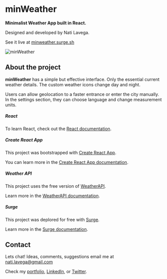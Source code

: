 # minWeather

**Minimalist Weather App built in React.**

Designed and developed by Nati Lavega.

See it live at [minweather.surge.sh](https://minweather.surge.sh/)

![minWeather](https://user-images.githubusercontent.com/35309830/158241662-6eac3165-a30a-4a67-a196-d4692396185a.png)


## About the project

**minWeather** has a simple but effective interface. Only the essential current weather details. The custom weather icons change day and night.

Users can allow geolocation to a faster entrance or enter the city manually. In the settings section, they can choose language and change measurement units.

##### React

To learn React, check out the [React documentation](https://reactjs.org/).

##### Create React App

This project was bootstrapped with [Create React App](https://github.com/facebook/create-react-app).

You can learn more in the [Create React App documentation](https://facebook.github.io/create-react-app/docs/getting-started).

##### Weather API

This project uses the free version of [WeatherAPI](https://www.weatherapi.com/).

Learn more in the [WeatherAPI documentation](https://www.weatherapi.com/docs/).

##### Surge

This project was deplored for free with [Surge](https://surge.sh/).

Learn more in the [Surge documentation](https://surge.sh/help/).


## Contact

Lets chat! Ideas, comments, suggestions email me at nati.lavega@gmail.com

Check my [portfolio](https://natilavega.github.io/), [LinkedIn](https://www.linkedin.com/in/natilavega/), or [Twitter](https://twitter.com/natilavega).

